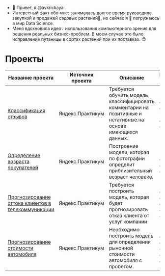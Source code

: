 - 👋 Привет, я @avkrickaya
- Интересный факт обо мне: занималась долгое время руководила закупкой и продажей садовых растений🌱, но сейчас я 🚀 погружаюсь в мир Data Science.
- Меня вдохновила идея💡 использования компьютерного зрения для решения реальных бизнес-проблем. В моем случае это было исправление путаницы в сортах растений при их поставках. 😊

<!---
avkrickaya/avkrickaya is a ✨ special ✨ repository because its `README.md` (this file) appears on your GitHub profile.
You can click the Preview link to take a look at your changes.
--->
# Проекты
|         Название проекта |Источник проекта | Описание | Используемые библиотеки  |
|---------------------------|----------|----------|--------------------------|
|[Классификация отзывов](https://github.com/avkrickaya/Portfolio/tree/main/Классификация%20отзывов#классификация-отзывов) | Яндекс.Практикум  | Требуется обучить модель классифицировать комментарии на позитивные и негативные.на основе имеющихся данных. | *Pandas, NLTK, Numpy, Wordcloud, Matplotlib, , Sklearn* |
|[Определение возраста покупателей](https://github.com/avkrickaya/Portfolio/blob/main/Определение%20возраста%20покупателей/README.md#определение-возраста-покупателей)   | Яндекс.Практикум  | Построение модели, которая по фотографии определит приблизительный возраст человека.  | *Tensorflow, Keras, Seaborn, Matplotlib, Pandas* |
|[Прогнозирование оттока клиентов в телекоммуникации](https://github.com/avkrickaya/Portfolio/blob/main/Прогнозирование%20оттока%20клиентов%20в%20телекоммуникации/README.md#прогнозирование-оттока-клиентов-в-телекоммуникации) | Яндекс.Практикум | Требуется построить модель, которая будет прогнозировать отказ клиента от услуг компании | *Pandas, Numpy, Matplotlib, Phik, Scipy, Sklearn, Seaborn* |
|[Прогнозирование стоимости автомобиля](https://github.com/avkrickaya/Portfolio/blob/main/Прогнозирование%20стоимости%20авто/README.md#прогнозирование-стоимости-автомобиля)| Яндекс.Практикум |Необходимо построить модель для определения рыночной стоимости автомобиля с пробегом.|*Pandas, Numpy, Phik, Seaborn, Sklearn, Matplotlib*|
